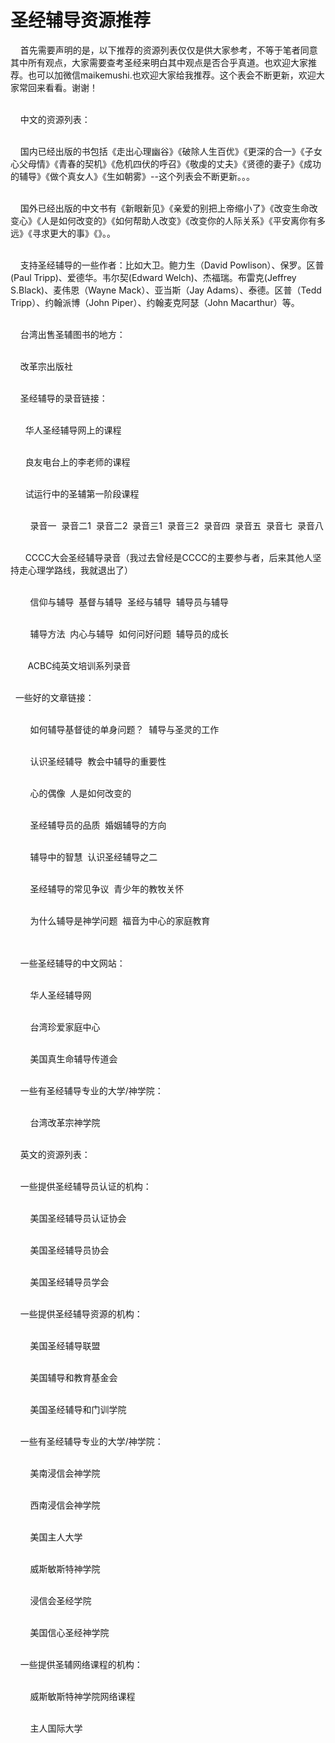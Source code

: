 # 圣经辅导资源推荐



<p>&nbsp; &nbsp; 首先需要声明的是，以下推荐的资源列表仅仅是供大家参考，不等于笔者同意其中所有观点，大家需要查考圣经来明白其中观点是否合乎真道。也欢迎大家推荐。也可以加微信maikemushi.也欢迎大家给我推荐。这个表会不断更新，欢迎大家常回来看看。谢谢！</p>

<p><br />
&nbsp; &nbsp; 中文的资源列表：</p>

<p><br />
&nbsp; &nbsp; 国内已经出版的书包括《走出心理幽谷》《破除人生百优》《更深的合一》《子女心父母情》《青春的契机》《危机四伏的呼召》《敬虔的丈夫》《贤德的妻子》《成功的辅导》《做个真女人》《生如朝雾》--这个列表会不断更新。。。</p>

<p><br />
&nbsp; &nbsp; 国外已经出版的中文书有《新眼新见》《亲爱的别把上帝缩小了》《改变生命改变心》《人是如何改变的》《如何帮助人改变》《改变你的人际关系》《平安离你有多远》《寻求更大的事》《》。。</p>

<p><br />
&nbsp; &nbsp; 支持圣经辅导的一些作者：比如大卫。鲍力生（David Powlison）、保罗。区普(Paul Tripp)、爱德华。韦尔契(Edward Welch)、杰福瑞。布雷克(Jeffrey S.Black)、麦伟恩（Wayne Mack）、亚当斯（Jay Adams）、泰德。区普（Tedd Tripp）、约翰派博（John Piper）、约翰麦克阿瑟（John Macarthur）等。</p>

<p><br />
&nbsp; &nbsp; 台湾出售圣辅图书的地方：</p>

<p><br />
&nbsp; &nbsp; 改革宗出版社</p>

<p><br />
&nbsp; &nbsp; 圣经辅导的录音链接：</p>

<p><br />
&nbsp; &nbsp; &nbsp;&nbsp;华人圣经辅导网上的课程</p>

<p><br />
&nbsp; &nbsp; &nbsp;&nbsp;良友电台上的李老师的课程</p>

<p><br />
&nbsp; &nbsp; &nbsp; 试运行中的圣辅第一阶段课程&nbsp;</p>

<p><br />
&nbsp;&nbsp; &nbsp; &nbsp; &nbsp;录音一&nbsp;&nbsp;录音二1&nbsp;&nbsp;录音二2&nbsp;&nbsp;录音三1&nbsp;&nbsp;录音三2&nbsp;&nbsp;录音四&nbsp;&nbsp;录音五&nbsp;&nbsp;录音七&nbsp;&nbsp;录音八</p>

<p><br />
&nbsp; &nbsp; &nbsp; CCCC大会圣经辅导录音（我过去曾经是CCCC的主要参与者，后来其他人坚持走心理学路线，我就退出了）</p>

<p><br />
&nbsp; &nbsp; &nbsp; &nbsp;&nbsp;信仰与辅导&nbsp;&nbsp;基督与辅导&nbsp;&nbsp;圣经与辅导&nbsp;&nbsp;辅导员与辅导&nbsp;&nbsp;</p>

<p><br />
&nbsp; &nbsp; &nbsp; &nbsp;&nbsp;辅导方法&nbsp;&nbsp;内心与辅导&nbsp;&nbsp;如何问好问题&nbsp;&nbsp;辅导员的成长</p>

<p><br />
&nbsp; &nbsp; &nbsp; &nbsp;ACBC纯英文培训系列录音</p>

<p><br />
&nbsp; 一些好的文章链接：</p>

<p><br />
&nbsp; &nbsp; &nbsp; &nbsp; 如何辅导基督徒的单身问题？&nbsp;&nbsp;辅导与圣灵的工作</p>

<p><br />
&nbsp; &nbsp; &nbsp; &nbsp; 认识圣经辅导&nbsp;&nbsp;教会中辅导的重要性</p>

<p><br />
&nbsp; &nbsp; &nbsp; &nbsp; 心的偶像&nbsp;&nbsp;人是如何改变的</p>

<p><br />
&nbsp; &nbsp; &nbsp; &nbsp; 圣经辅导员的品质&nbsp;&nbsp;婚姻辅导的方向</p>

<p><br />
&nbsp; &nbsp; &nbsp; &nbsp; 辅导中的智慧&nbsp;&nbsp;认识圣经辅导之二</p>

<p><br />
&nbsp; &nbsp; &nbsp; &nbsp; 圣经辅导的常见争议&nbsp;&nbsp;青少年的教牧关怀</p>

<p><br />
&nbsp; &nbsp; &nbsp; &nbsp; 为什么辅导是神学问题&nbsp;&nbsp;福音为中心的家庭教育</p>

<p><br />
&nbsp; &nbsp; &nbsp; &nbsp;&nbsp;<br />
&nbsp; &nbsp; 一些圣经辅导的中文网站：</p>

<p><br />
&nbsp; &nbsp; &nbsp; &nbsp; 华人圣经辅导网</p>

<p><br />
&nbsp; &nbsp; &nbsp; &nbsp; 台湾珍爱家庭中心</p>

<p><br />
&nbsp; &nbsp; &nbsp; &nbsp; 美国真生命辅导传道会</p>

<p><br />
&nbsp; &nbsp;&nbsp;一些有圣经辅导专业的大学/神学院：</p>

<p><br />
&nbsp;&nbsp; &nbsp; &nbsp; &nbsp;台湾改革宗神学院</p>

<p><br />
&nbsp; &nbsp; 英文的资源列表：</p>

<p><br />
&nbsp; &nbsp; 一些提供圣经辅导员认证的机构：</p>

<p><br />
&nbsp; &nbsp; &nbsp; &nbsp; 美国圣经辅导员认证协会</p>

<p><br />
&nbsp; &nbsp; &nbsp; &nbsp; 美国圣经辅导员协会</p>

<p><br />
&nbsp; &nbsp; &nbsp; &nbsp;&nbsp;美国圣经辅导员学会</p>

<p><br />
&nbsp; &nbsp; 一些提供圣经辅导资源的机构：</p>

<p><br />
&nbsp; &nbsp; &nbsp; &nbsp;&nbsp;美国圣经辅导联盟</p>

<p><br />
&nbsp; &nbsp; &nbsp; &nbsp;&nbsp;美国辅导和教育基金会</p>

<p><br />
&nbsp; &nbsp; &nbsp; &nbsp; 美国圣经辅导和门训学院</p>

<p><br />
&nbsp; &nbsp; 一些有圣经辅导专业的大学/神学院：</p>

<p><br />
&nbsp; &nbsp; &nbsp; &nbsp; 美南浸信会神学院</p>

<p><br />
&nbsp; &nbsp; &nbsp; &nbsp; 西南浸信会神学院</p>

<p><br />
&nbsp; &nbsp; &nbsp; &nbsp; 美国主人大学</p>

<p><br />
&nbsp; &nbsp; &nbsp; &nbsp; 威斯敏斯特神学院</p>

<p><br />
&nbsp; &nbsp; &nbsp; &nbsp; 浸信会圣经学院</p>

<p><br />
&nbsp; &nbsp; &nbsp; &nbsp; 美国信心圣经神学院</p>

<p><br />
&nbsp; &nbsp; 一些提供圣辅网络课程的机构：</p>

<p><br />
&nbsp; &nbsp; &nbsp; &nbsp; 威斯敏斯特神学院网络课程</p>

<p><br />
&nbsp; &nbsp; &nbsp; &nbsp; 主人国际大学<br />
&nbsp; &nbsp; &nbsp; &nbsp;&nbsp;<br />
&nbsp;</p>